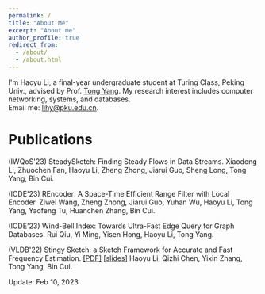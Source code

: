 ```yaml
---
permalink: /
title: "About Me"
excerpt: "About me"
author_profile: true
redirect_from: 
  - /about/
  - /about.html
---
```

I'm Haoyu Li, a final-year undergraduate student at Turing Class, Peking Univ., advised by Prof. [Tong Yang](https://yangtonghome.github.io/). My research interest includes computer networking, systems, and databases.  
Email me: lihy@pku.edu.cn.

Publications
======
(IWQoS'23) SteadySketch: Finding Steady Flows in Data Streams. Xiaodong Li, Zhuochen Fan, Haoyu Li, Zheng Zhong, Jiarui Guo, Sheng Long,  Tong Yang, Bin Cui.

(ICDE'23) REncoder: A Space-Time Efficient Range Filter with Local Encoder. Ziwei Wang, Zheng Zhong, Jiarui Guo, Yuhan Wu, Haoyu Li, Tong Yang, Yaofeng Tu, Huanchen Zhang, Bin Cui.

(ICDE'23) Wind-Bell Index: Towards Ultra-Fast Edge Query for Graph Databases. Rui Qiu, Yi Ming, Yisen Hong, Haoyu Li, Tong Yang.

(VLDB'22) Stingy Sketch: a Sketch Framework for Accurate and Fast Frequency Estimation. [[PDF]](/files/stingysketch.pdf) [[slides]](/files/stingysketch.pptx) Haoyu Li, Qizhi Chen, Yixin Zhang, Tong Yang, Bin Cui.

Update: Feb 10, 2023
